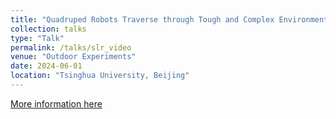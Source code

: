 ```yaml
---
title: "Quadruped Robots Traverse through Tough and Complex Environments"
collection: talks
type: "Talk"
permalink: /talks/slr_video
venue: "Outdoor Experiments"
date: 2024-06-01
location: "Tsinghua University, Beijing"
---
```


[More information here](http://exampleurl.com)
